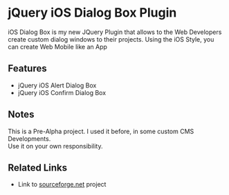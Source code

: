 # jQuery iOS Dialog Box Plugin
iOS Dialog Box is my new JQuery Plugin that allows to the Web Developers create custom dialog windows to their projects. Using the iOS Style, you can create Web Mobile like an App

Features
--------
- jQuery iOS Alert Dialog Box
- jQuery iOS Confirm Dialog Box

Notes
-----
This is a Pre-Alpha project. I used it before, in some custom CMS Developments.  
Use it on your own responsibility.

Related Links
-------------
- Link to [sourceforge.net](https://sourceforge.net/projects/iosdialogbox/) project
